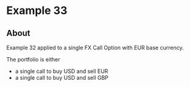 # Example 33

## About
Example 32 applied to a single FX Call Option with EUR base currency.

The portfolio is either
- a single call to buy USD and sell EUR
- a single call to buy USD and sell GBP

